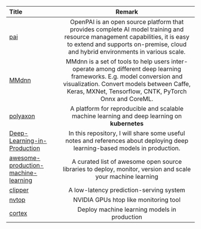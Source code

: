 | Title | Remark |
| :---- | :----: |
| [pai](https://github.com/Microsoft/pai) | OpenPAI is an open source platform that provides complete AI model training and resource management capabilities, it is easy to extend and supports on-premise, cloud and hybrid environments in various scale. |
| [MMdnn](https://github.com/Microsoft/MMdnn) | MMdnn is a set of tools to help users inter-operate among different deep learning frameworks. E.g. model conversion and visualization. Convert models between Caffe, Keras, MXNet, Tensorflow, CNTK, PyTorch Onnx and CoreML. |
| [polyaxon](https://github.com/polyaxon/polyaxon) | A platform for reproducible and scalable machine learning and deep learning on **kubernetes** |
| [Deep-Learning-in-Production](https://github.com/ahkarami/Deep-Learning-in-Production) | In this repository, I will share some useful notes and references about deploying deep learning-based models in production. |
| [awesome-production-machine-learning](https://github.com/EthicalML/awesome-production-machine-learning) |A curated list of awesome open source libraries to deploy, monitor, version and scale your machine learning |
| [clipper](https://github.com/ucbrise/clipper)| A low-latency prediction-serving system |
| [nvtop](https://github.com/Syllo/nvtop) | NVIDIA GPUs htop like monitoring tool |
| [cortex](https://github.com/cortexlabs/cortex) | Deploy machine learning models in production |

